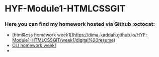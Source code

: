 # HYF-Module1-HTMLCSSGIT
### Here you can find my homework hosted via Github :octocat:

- [html&css homework week1[(https://dima-kaddah.github.io/HYF-Module1-HTMLCSSGIT/week1/digital%20resume)
- [CLI homework week1](https://dima-kaddah.github.io/HYF-Module1-HTMLCSSGIT/week1/the%20cli%20challenge/cli%20challenge.txt)
- 

